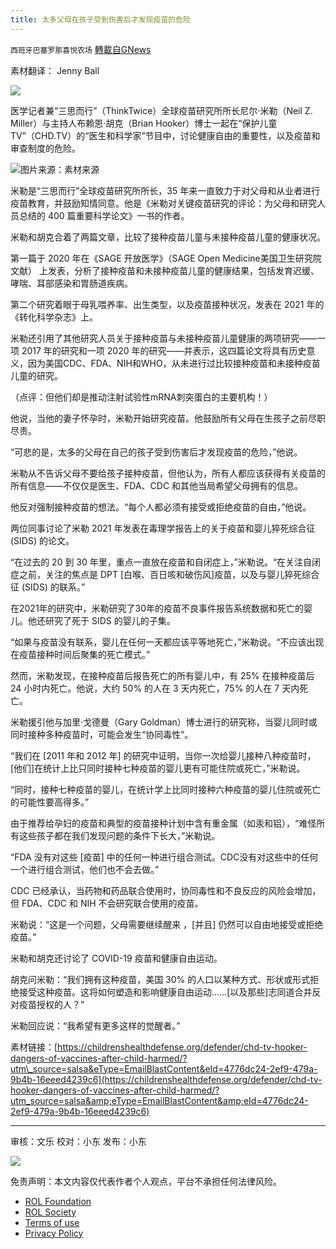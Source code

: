 ```yaml
---
title: 太多父母在孩子受到伤害后才发现疫苗的危险
---
```

`西班牙巴塞罗那喜悦农场` [轉載自GNews](https://gnews.org/zh-hans/2252311/)

素材翻译： Jenny Ball

![](https://assets.gnews.org/wp-content/uploads/2022/03/xin_png.001-3.jpg)

医学记者兼“三思而行”（ThinkTwice）全球疫苗研究所所长尼尔·米勒（Neil Z. Miller）与主持人布赖恩·胡克（Brian Hooker）博士一起在“保护儿童TV”（CHD.TV）的“医生和科学家”节目中，讨论健康自由的重要性，以及疫苗和审查制度的危险。

![](https://assets.gnews.org/wp-content/uploads/2022/03/image-3671.png)图片来源：素材来源

米勒是“三思而行”全球疫苗研究所所长，35 年来一直致力于对父母和从业者进行疫苗教育，并鼓励知情同意。他是《米勒对关键疫苗研究的评论：为父母和研究人员总结的 400 篇重要科学论文》一书的作者。

米勒和胡克合着了两篇文章，比较了接种疫苗儿童与未接种疫苗儿童的健康状况。

第一篇于 2020 年在《SAGE 开放医学》（SAGE Open Medicine美国卫生研究院文献） 上发表，分析了接种疫苗和未接种疫苗儿童的健康结果，包括发育迟缓、哮喘、耳部感染和胃肠道疾病。

第二个研究着眼于母乳喂养率、出生类型，以及疫苗接种状况，发表在 2021 年的《转化科学杂志》上。

米勒还引用了其他研究人员关于接种疫苗与未接种疫苗儿童健康的两项研究——一项 2017 年的研究和一项 2020 年的研究——并表示，这四篇论文将具有历史意义，因为美国CDC、FDA、NIH和WHO，从未进行过比较接种疫苗和未接种疫苗儿童的研究。

（点评：但他们却是推动注射试验性mRNA刺突蛋白的主要机构！）

他说，当他的妻子怀孕时，米勒开始研究疫苗。他鼓励所有父母在生孩子之前尽职尽责。

“可悲的是，太多的父母在自己的孩子受到伤害后才发现疫苗的危险，”他说。

米勒从不告诉父母不要给孩子接种疫苗，但他认为，所有人都应该获得有关疫苗的所有信息——不仅仅是医生、FDA、CDC 和其他当局希望父母拥有的信息。

他反对强制接种疫苗的想法。“每个人都必须有接受或拒绝疫苗的自由，”他说。

两位同事讨论了米勒 2021 年发表在毒理学报告上的关于疫苗和婴儿猝死综合征 (SIDS) 的论文。

“在过去的 20 到 30 年里，重点一直放在疫苗和自闭症上，”米勒说。“在关注自闭症之前，关注的焦点是 DPT [白喉、百日咳和破伤风]疫苗，以及与婴儿猝死综合征 (SIDS) 的联系。”

在2021年的研究中，米勒研究了30年的疫苗不良事件报告系统数据和死亡的婴儿。他还研究了死于 SIDS 的婴儿的子集。

“如果与疫苗没有联系，婴儿在任何一天都应该平等地死亡，”米勒说。“不应该出现在疫苗接种时间后聚集的死亡模式。”

然而，米勒发现，在接种疫苗后报告死亡的所有婴儿中，有 25% 在接种疫苗后 24 小时内死亡。他说，大约 50% 的人在 3 天内死亡，75% 的人在 7 天内死亡。

米勒援引他与加里·戈德曼（Gary Goldman）博士进行的研究称，当婴儿同时或同时接种多种疫苗时，可能会发生“协同毒性”。

“我们在 [2011 年和 2012 年] 的研究中证明，当你一次给婴儿接种八种疫苗时，[他们]在统计上比只同时接种七种疫苗的婴儿更有可能住院或死亡，”米勒说。

“同时，接种七种疫苗的婴儿，在统计学上比同时接种六种疫苗的婴儿住院或死亡的可能性要高得多。”

由于推荐给孕妇的疫苗和典型的疫苗接种计划中含有重金属（如汞和铝），“难怪所有这些孩子都在我们发现问题的条件下长大，”米勒说。

“FDA 没有对这些 [疫苗] 中的任何一种进行组合测试。CDC没有对这些中的任何一个进行组合测试，他们也不会去做。”

CDC 已经承认，当药物和药品联合使用时，协同毒性和不良反应的风险会增加，但 FDA、CDC 和 NIH 不会研究联合使用的疫苗。

米勒说：“这是一个问题，父母需要继续醒来 ，[并且] 仍然可以自由地接受或拒绝疫苗。”

米勒和胡克还讨论了 COVID-19 疫苗和健康自由运动。

胡克问米勒：“我们拥有这种疫苗，美国 30% 的人口以某种方式、形状或形式拒绝接受这种疫苗。这将如何塑造和影响健康自由运动……[以及那些]志同道合并反对疫苗授权的人？”

米勒回应说：“我希望有更多这样的觉醒者。”

素材链接：[https://childrenshealthdefense.org/defender/chd-tv-hooker-dangers-of-vaccines-after-child-harmed/?utm\_source=salsa&eType=EmailBlastContent&eId=4776dc24-2ef9-479a-9b4b-16eeed4239c6](https://childrenshealthdefense.org/defender/chd-tv-hooker-dangers-of-vaccines-after-child-harmed/?utm_source=salsa&amp;eType=EmailBlastContent&amp;eId=4776dc24-2ef9-479a-9b4b-16eeed4239c6)

* * *

审核：文乐
校对：小东
发布：小东

![](https://assets.gnews.org/wp-content/uploads/2022/03/GNEWS_CH.-1-3-3.jpeg)

 

免责声明：本文内容仅代表作者个人观点，平台不承担任何法律风险。

- [ROL Foundation](https://rolfoundation.org/)
- [ROL Society](https://rolsociety.org/)
- [Terms of use](https://gnews.org/terms-of-use-3/)
- [Privacy Policy](https://gnews.org/privacy-policy/)
